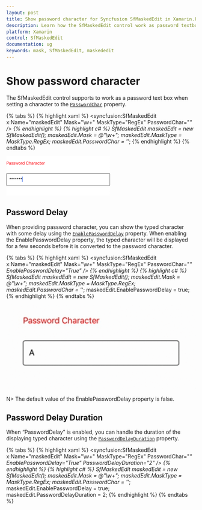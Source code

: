 ```yaml
---
layout: post
title: Show password character for Syncfusion SfMaskedEdit in Xamarin.Forms
description: Learn how the SfMaskedEdit control work as password textbox and how can we apply password delay with password delay duration.
platform: Xamarin
control: SfMaskedEdit
documentation: ug 
keywords: mask, SfMaskedEdit, maskededit
---
```


# Show password character

The SfMaskedEdit control supports to work as a password text box when setting a character to the [`PasswordChar`](https://help.syncfusion.com/cr/xamarin/Syncfusion.XForms.MaskedEdit.SfMaskedEdit.html#Syncfusion_XForms_MaskedEdit_SfMaskedEdit_PasswordChar) property.

{% tabs %}
{% highlight xaml %}
<syncfusion:SfMaskedEdit x:Name="maskedEdit" Mask="\w+" MaskType="RegEx" PasswordChar="*"  />
{% endhighlight %}
{% highlight c# %}
SfMaskedEdit maskedEdit = new SfMaskedEdit();
maskedEdit.Mask = @"\w+";
maskedEdit.MaskType = MaskType.RegEx;
maskedEdit.PasswordChar = '*';
{% endhighlight %}
{% endtabs %}

![Show Password Char](SfMaskedEditImages/PasswordChar.png)

## Password Delay

When providing password character, you can show the typed character with some delay using the [`EnablePasswordDelay`](https://help.syncfusion.com/cr/xamarin/Syncfusion.XForms.MaskedEdit.SfMaskedEdit.html#Syncfusion_XForms_MaskedEdit_SfMaskedEdit_EnablePasswordDelay) property. When enabling the EnablePasswordDelay property, the typed character will be displayed for a few seconds before it is converted to the password character.  

{% tabs %}
{% highlight xaml %}
<syncfusion:SfMaskedEdit x:Name="maskedEdit" Mask="\w+" MaskType="RegEx" PasswordChar="*" EnablePasswordDelay="True" />
{% endhighlight %}
{% highlight c# %}
SfMaskedEdit maskedEdit = new SfMaskedEdit();
maskedEdit.Mask = @"\w+";
maskedEdit.MaskType = MaskType.RegEx;
maskedEdit.PasswordChar = '*';
maskedEdit.EnablePasswordDelay = true;
{% endhighlight %}
{% endtabs %}

![Delay password character](SfMaskedEditImages/Passworddelayfeature.gif)

N> The default value of the EnablePasswordDelay property is false.

## Password Delay Duration

When “PasswordDelay” is enabled, you can handle the duration of the displaying typed character using the [`PasswordDelayDuration`](https://help.syncfusion.com/cr/xamarin/Syncfusion.XForms.MaskedEdit.SfMaskedEdit.html#Syncfusion_XForms_MaskedEdit_SfMaskedEdit_PasswordDelayDuration) property.   

{% tabs %}
{% highlight xaml %}
<syncfusion:SfMaskedEdit x:Name="maskedEdit" Mask="\w+" MaskType="RegEx" PasswordChar="*" EnablePasswordDelay="True" PasswordDelayDuration="2" />
{% endhighlight %}
{% highlight c# %}
SfMaskedEdit maskedEdit = new SfMaskedEdit();
maskedEdit.Mask = @"\w+";
maskedEdit.MaskType = MaskType.RegEx;
maskedEdit.PasswordChar = '*';
maskedEdit.EnablePasswordDelay = true;
maskedEdit.PasswordDelayDuration = 2;
{% endhighlight %}
{% endtabs %}